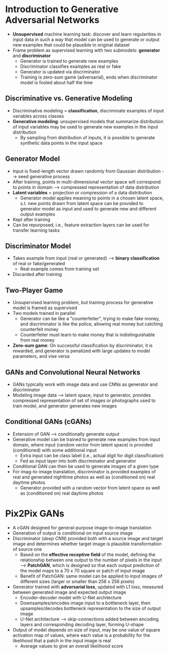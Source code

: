 # Introduction to Generative Adversarial Networks
- **Unsupervised** machine learning task: discover and learn regularities in input data in such a way that model can be used to generate or output new examples that could be plausible in original dataset
- Frame problem as supervised learning with two submodels: **generator** and **discriminator**
    - Generator is trained to generate new examples
    - Discriminator classifies examples as real or fake
    - Generator is updated via discriminator
    - Training is zero-sum game (adversarial), ends when discriminator model is fooled about half the time
## Discriminative vs. Generative Modeling
- Discriminative modeling = **classification**, discriminate examples of input variables across classes
- **Generative modeling**: unsupervised models that summarize distribution of input variables may be used to generate new examples in the input distribution
    - By sampling from distribution of inputs, it is possible to generate synthetic data points in the input space
## Generator Model
- Input is fixed-length vector drawn randomly from Gaussian distribution --> seed generative process
- After training, points in multi-dimensional vector space will correspond to points in domain --> compressed representation of data distribution
- **Latent variables** = projection or compression of a data distribution
    - Generator model applies meaning to points in a chosen latent space, s.t. new points drawn from latent space can be provided to generator model as input and used to generate new and different output examples
- Kept after training
- Can be repurposed, i.e., feature extraction layers can be used for transfer learning tasks
## Discriminator Model
- Takes example from input (real or generated) --> **binary classification** of real or fake/generated
    - Real example comes from training set
- Discarded after training
## Two-Player Game
- Unsupervised learning problem, but training process for generative model is framed as supervised
- Two models trained in parallel
    - Generator can be like a "counterfeiter", trying to make fake money, and discriminator is like the police, allowing real money but catching counterfeit money
    - Counterfeiter must learn to make money that is indistinguishable from real money
- **Zero-sum game**: On successful classification by discriminator, it is rewarded, and generator is penalized with large updates to model parameters, and vise versa
## GANs and Convolutional Neural Networks
- GANs typically work with image data and use CNNs as generator and discriminator
- Modeling image data --> latent space, input to generator, provides compressed representation of set of images or photographs used to train model, and generator generates new images
## Conditional GANs (cGANs)
- Extension of GAN --> conditionally generate output
- Generative model can be trained to generate new examples from input domain, where input (random vector from latent space) is provided (conditioned) with some additional input
    - Extra input can be class label (i.e., actual digit for digit classification)
    - Fed as input layer into both discriminator and generator
- Conditional GAN can then be used to generate images of a given type
- For imag-to-image translation, discriminator is provided examples of real and generated nighttime photos as well as (conditioned on) real daytime photos
    - Generator provided with a random vector from latent space as well as (conditioned on) real daytime photos
# Pix2Pix GANs
- A cGAN designed for general-purpose image-to-image translation
- Generation of output is conditional on input source image
- Discriminator (*deep CNN*) provided both with a source image and target image and determines whether target image is plausible transformation of source one
    - Based on the **effective receptive field** of the model, defining the relationship between one output to the number of pixels in the input --> **PatchGAN**, which is designed so that each output prediction of the model maps to a 70 x 70 square or patch of input image
    - Benefit of PatchGAN: same model can be applied to input images of different sizes (larger or smaller than 256 x 256 pixels)
- Generator trained with **adversarial loss**, updated with L1 loss, measured between generated image and expected output image
    - Encoder-decoder model with U-Net architecture
    - Downsamples/encodes image input to a bottleneck layer, then upsamples/decodes bottleneck representation to the size of output image
    - U-Net architecture --> skip-connections added between encoding layers and corresponding decoding layer, forming U-shape 
- Output of model depends on size of input, may be one value of square activation map of values, where each value is a probability for the likelihood that a patch in the input image is real
    - Average values to give an overall likelihood score